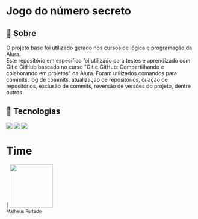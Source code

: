 <h1>Jogo do número secreto</h1>

<h2>🔖 Sobre</h2>
<p>
  O projeto base foi utilizado gerado nos cursos de lógica e programação da Alura. 
  <br>Este repositório em específico foi utilizado para testes e aprendizado com Git e GitHub baseado no curso "Git e GitHub: Compartilhando e colaborando em projetos" da Alura. Foram utilizados comandos para commits, log de commits, atualização de repositórios, criação de repositórios, exclusão de commits, reversão de versões do projeto, dentre outros.</br>
</p>

## 🚀 Tecnologias
<div>
  <img src="https://img.shields.io/badge/HTML-239120?style=for-the-badge&logo=html5&logoColor=white">
  <img src="https://img.shields.io/badge/CSS-239120?&style=for-the-badge&logo=css3&logoColor=white">
  <img src="https://img.shields.io/badge/JavaScript-F7DF1E?style=for-the-badge&logo=javascript&logoColor=black">
</div>

# Time

| [<img loading="lazy" src="https://avatars.githubusercontent.com/u/115049347?s=400&u=d26c85547dca867425c076dbcdf8f20d0fb4f352&v=4" width=115><br><sub>Matheus Furtado</sub>](https://github.com/furtado-matheus)